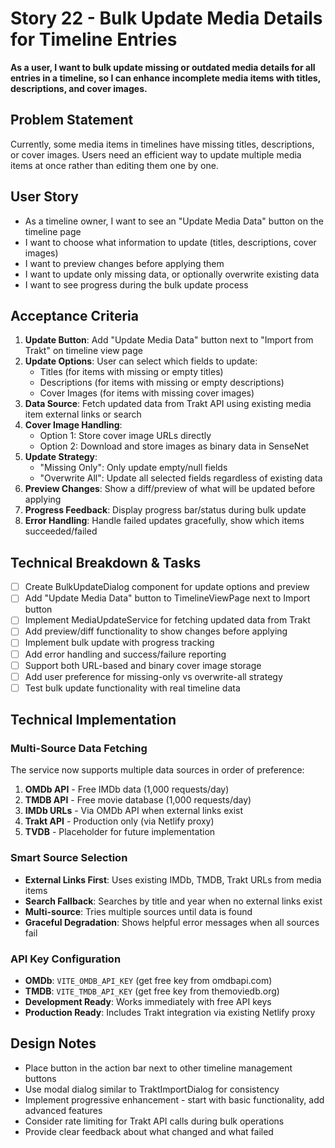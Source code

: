 # Story 22 - Bulk Update Media Details for Timeline Entries

**As a user, I want to bulk update missing or outdated media details for all entries in a timeline, so I can enhance incomplete media items with titles, descriptions, and cover images.**

## Problem Statement
Currently, some media items in timelines have missing titles, descriptions, or cover images. Users need an efficient way to update multiple media items at once rather than editing them one by one.

## User Story
- As a timeline owner, I want to see an "Update Media Data" button on the timeline page
- I want to choose what information to update (titles, descriptions, cover images)
- I want to preview changes before applying them
- I want to update only missing data, or optionally overwrite existing data
- I want to see progress during the bulk update process

## Acceptance Criteria
1. **Update Button**: Add "Update Media Data" button next to "Import from Trakt" on timeline view page
2. **Update Options**: User can select which fields to update:
   - Titles (for items with missing or empty titles)
   - Descriptions (for items with missing or empty descriptions)  
   - Cover Images (for items with missing cover images)
3. **Data Source**: Fetch updated data from Trakt API using existing media item external links or search
4. **Cover Image Handling**: 
   - Option 1: Store cover image URLs directly
   - Option 2: Download and store images as binary data in SenseNet
5. **Update Strategy**:
   - "Missing Only": Only update empty/null fields
   - "Overwrite All": Update all selected fields regardless of existing data
6. **Preview Changes**: Show a diff/preview of what will be updated before applying
7. **Progress Feedback**: Display progress bar/status during bulk update
8. **Error Handling**: Handle failed updates gracefully, show which items succeeded/failed

## Technical Breakdown & Tasks
- [ ] Create BulkUpdateDialog component for update options and preview
- [ ] Add "Update Media Data" button to TimelineViewPage next to Import button
- [ ] Implement MediaUpdateService for fetching updated data from Trakt
- [ ] Add preview/diff functionality to show changes before applying
- [ ] Implement bulk update with progress tracking
- [ ] Add error handling and success/failure reporting
- [ ] Support both URL-based and binary cover image storage
- [ ] Add user preference for missing-only vs overwrite-all strategy
- [ ] Test bulk update functionality with real timeline data

## Technical Implementation

### Multi-Source Data Fetching
The service now supports multiple data sources in order of preference:

1. **OMDb API** - Free IMDb data (1,000 requests/day)
2. **TMDB API** - Free movie database (1,000 requests/day)  
3. **IMDb URLs** - Via OMDb API when external links exist
4. **Trakt API** - Production only (via Netlify proxy)
5. **TVDB** - Placeholder for future implementation

### Smart Source Selection
- **External Links First**: Uses existing IMDb, TMDB, Trakt URLs from media items
- **Search Fallback**: Searches by title and year when no external links exist
- **Multi-source**: Tries multiple sources until data is found
- **Graceful Degradation**: Shows helpful error messages when all sources fail

### API Key Configuration
- **OMDb**: `VITE_OMDB_API_KEY` (get free key from omdbapi.com)
- **TMDB**: `VITE_TMDB_API_KEY` (get free key from themoviedb.org)
- **Development Ready**: Works immediately with free API keys
- **Production Ready**: Includes Trakt integration via existing Netlify proxy

## Design Notes
- Place button in the action bar next to other timeline management buttons
- Use modal dialog similar to TraktImportDialog for consistency
- Implement progressive enhancement - start with basic functionality, add advanced features
- Consider rate limiting for Trakt API calls during bulk operations
- Provide clear feedback about what changed and what failed
